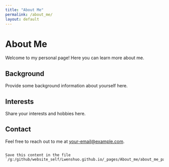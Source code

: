 ```yaml
---
title: "About Me"
permalink: /about_me/
layout: default
---
```


# About Me

Welcome to my personal page! Here you can learn more about me.

## Background

Provide some background information about yourself here.

## Interests

Share your interests and hobbies here.

## Contact

Feel free to reach out to me at [your-email@example.com](mailto:your-email@example.com).
```

Save this content in the file `/g:/github/website_self/Lwenshuo.github.io/_pages/About_me/about_me_page.md`.